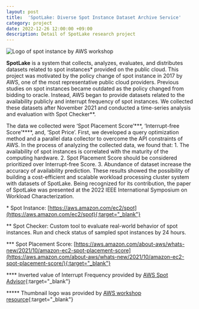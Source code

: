 ```yaml
---
layout: post
title:  'SpotLake: Diverse Spot Instance Dataset Archive Service'
category: project
date: 2022-12-26 12:00:00 +09:00
description: Detail of SpotLake research project
---
```


![Logo of spot instance by AWS workshop]({{site.baseurl}}/assets/img/posts/spotlogo.png)

**SpotLake** is a system that collects, analyzes, evaluates, and distributes datasets related to spot instances\* provided on the public cloud. This project was motivated by the policy change of spot instance in 2017 by AWS, one of the most representative public cloud providers. Previous studies on spot instances became outdated as the policy changed from bidding to oracle. Instead, AWS began to provide datasets related to the availability publicly and interrupt frequency of spot instances. We collected these datasets after November 2021 and conducted a time-series analysis and evaluation with Spot Checker\*\*.

The data we collected were ‘Spot Placement Score’\*\*\*, ‘Interrupt-free Score’\*\*\*\*, and, ‘Spot Price’. First, we developed a query optimization method and a parallel data collector to overcome the API constraints of AWS. In the process of analyzing the collected data, we found that: 1. The availability of spot instances is correlated with the maturity of the computing hardware. 2. Spot Placement Score should be considered prioritized over Interrupt-free Score. 3. Abundance of dataset increase the accuracy of availability prediction. These results showed the possibility of building a cost-efficient and scalable workload processing cluster system with datasets of SpotLake. Being recognized for its contribution, the paper of SpotLake was presented at the 2022 IEEE International Symposium on Workload Characterization.

\* Spot Instance: [https://aws.amazon.com/ec2/spot](https://aws.amazon.com/ec2/spot){:target="_blank"}

\*\* Spot Checker: Custom tool to evaluate real-world behavior of spot instances. Run and check status of sampled spot instances by 24 hours.

\*\*\* Spot Placement Score: [https://aws.amazon.com/about-aws/whats-new/2021/10/amazon-ec2-spot-placement-score](https://aws.amazon.com/about-aws/whats-new/2021/10/amazon-ec2-spot-placement-score/){:target="_blank"}

\*\*\*\* Inverted value of Interrupt Frequency provided by [AWS Spot Advisor](https://aws.amazon.com/ec2/spot/instance-advisor/){:target="_blank"}

\*\*\*\*\* Thumbnail logo was provided by [AWS workshop resource](https://ec2spotworkshops.com/){:target="_blank"}